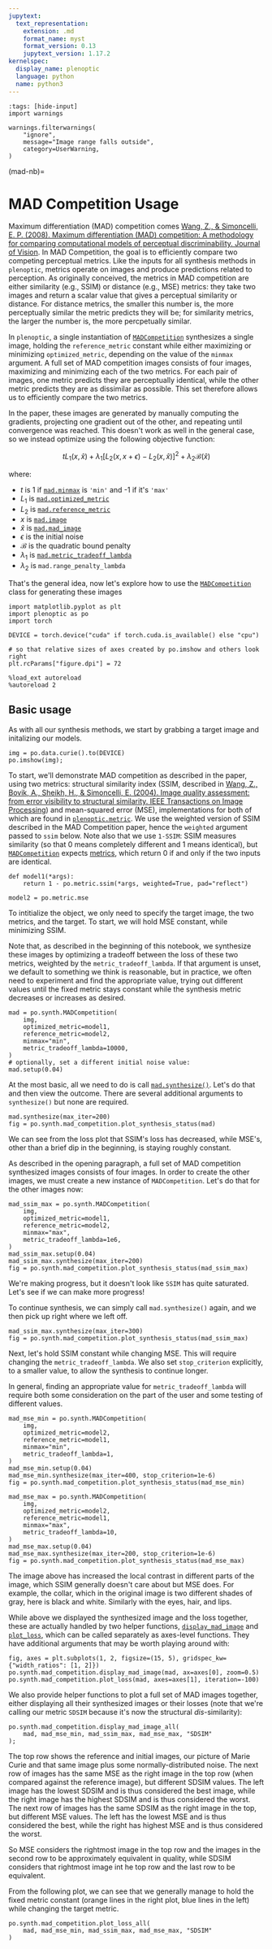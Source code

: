 ```yaml
---
jupytext:
  text_representation:
    extension: .md
    format_name: myst
    format_version: 0.13
    jupytext_version: 1.17.2
kernelspec:
  display_name: plenoptic
  language: python
  name: python3
---
```

```{code-cell} ipython3
:tags: [hide-input]
import warnings

warnings.filterwarnings(
    "ignore",
    message="Image range falls outside",
    category=UserWarning,
)
```

(mad-nb)=
# MAD Competition Usage

Maximum differentiation (MAD) competition comes [Wang, Z., & Simoncelli, E. P. (2008). Maximum differentiation (MAD) competition: A methodology for comparing computational models of perceptual discriminability. Journal of Vision](https://www.cns.nyu.edu/pub/lcv/wang08-preprint.pdf). In MAD Competition, the goal is to efficiently compare two competing perceptual metrics. Like the inputs for all synthesis methods in `plenoptic`, metrics operate on images and produce predictions related to perception. As originally conceived, the metrics in MAD competition are either similarity (e.g., SSIM) or distance (e.g., MSE) metrics: they take two images and return a scalar value that gives a perceptual similarity or distance. For distance metrics, the smaller this number is, the more perceptually similar the metric predicts they will be; for similarity metrics, the larger the number is, the more percpetually similar.

In `plenoptic`, a single instantiation of [`MADCompetition`](plenoptic.synthesize.mad_competition.MADCompetition) synthesizes a single image, holding the `reference_metric` constant while either maximizing or minimizing `optimized_metric`, depending on the value of the `minmax` argument. A full set of MAD competition images consists of four images, maximizing and minimizing each of the two metrics. For each pair of images, one metric predicts they are perceptually identical, while the other metric predicts they are as dissimilar as possible. This set therefore allows us to efficiently compare the two metrics.

In the paper, these images are generated by manually computing the gradients, projecting one gradient out of the other, and repeating until convergence was reached. This doesn't work as well in the general case, so we instead optimize using the following objective function:

$$t L_1(x, \hat{x}) + \lambda_1 [L_2(x, x+\epsilon) - L_2(x, \hat{x})]^2 + \lambda_2 \mathcal{B}(\hat{x})$$

where:

- $t$ is 1 if [`mad.minmax`](plenoptic.synthesize.mad_competition.MADCompetition.minmax) is `'min'` and -1 if it's `'max'`
- $L_1$ is [`mad.optimized_metric`](plenoptic.synthesize.mad_competition.MADCompetition.optimized_metric)
- $L_2$ is [`mad.reference_metric`](plenoptic.synthesize.mad_competition.MADCompetition.reference_metric)
- $x$ is [`mad.image`](plenoptic.synthesize.mad_competition.MADCompetition.image)
- $\hat{x}$ is [`mad.mad_image`](plenoptic.synthesize.mad_competition.MADCompetition.mad_image)
- $\epsilon$ is the initial noise
- $\mathcal{B}$ is the quadratic bound penalty
- $\lambda_1$ is [`mad.metric_tradeoff_lambda`](plenoptic.synthesize.mad_competition.MADCompetition.metric_tradeoff_lambda)
- $\lambda_2$ is `mad.range_penalty_lambda`

That's the general idea, now let's explore how to use the [`MADCompetition`](plenoptic.synthesize.mad_competition.MADCompetition) class for generating these images

```{code-cell} ipython3
import matplotlib.pyplot as plt
import plenoptic as po
import torch

DEVICE = torch.device("cuda" if torch.cuda.is_available() else "cpu")

# so that relative sizes of axes created by po.imshow and others look right
plt.rcParams["figure.dpi"] = 72

%load_ext autoreload
%autoreload 2
```

## Basic usage

As with all our synthesis methods, we start by grabbing a target image and initalizing our models.

```{code-cell} ipython3
img = po.data.curie().to(DEVICE)
po.imshow(img);
```

To start, we'll demonstrate MAD competition as described in the paper, using two metrics: structural similarity index (SSIM, described in [Wang, Z., Bovik, A., Sheikh, H., & Simoncelli, E. (2004). Image quality assessment: from error visibility to structural similarity. IEEE Transactions
on Image Processing](https://www.cns.nyu.edu/pub/lcv/wang03-preprint.pdf)) and mean-squared error (MSE), implementations for both of which are found in [`plenoptic.metric`](plenoptic.metric). We use the weighted version of SSIM described in the MAD Competition paper, hence the `weighted` argument passed to `ssim` below. Note also that we use `1-SSIM`: SSIM measures similarity (so that 0 means completely different and 1 means identical), but [`MADCompetition`](plenoptic.synthesize.mad_competition.MADCompetition) expects [metrics](https://en.wikipedia.org/wiki/Metric_(mathematics)), which return 0 if and only if the two inputs are identical.

```{code-cell} ipython3
def model1(*args):
    return 1 - po.metric.ssim(*args, weighted=True, pad="reflect")

model2 = po.metric.mse
```

To intitialize the object, we only need to specify the target image, the two metrics, and the target. To start, we will hold MSE constant, while minimizing SSIM.

Note that, as described in the beginning of this notebook, we synthesize these images by optimizing a tradeoff between the loss of these two metrics, weighted by the `metric_tradeoff_lambda`. If that argument is unset, we default to something we think is reasonable, but in practice, we often need to experiment and find the appropriate value, trying out different values until the fixed metric stays constant while the synthesis metric decreases or increases as desired.

```{code-cell} ipython3
mad = po.synth.MADCompetition(
    img,
    optimized_metric=model1,
    reference_metric=model2,
    minmax="min",
    metric_tradeoff_lambda=10000,
)
# optionally, set a different initial noise value:
mad.setup(0.04)
```

At the most basic, all we need to do is call [`mad.synthesize()`](plenoptic.synthesize.mad_competition.MADCompetition.synthesize). Let's do that and then view the outcome. There are several additional arguments to `synthesize()` but none are required.

```{code-cell} ipython3
mad.synthesize(max_iter=200)
fig = po.synth.mad_competition.plot_synthesis_status(mad)
```

We can see from the loss plot that SSIM's loss has decreased, while MSE's, other than a brief dip in the beginning, is staying roughly constant.

As described in the opening paragraph, a full set of MAD competition synthesized images consists of four images. In order to create the other images, we must create a new instance of `MADCompetition`. Let's do that for the other images now:

```{code-cell} ipython3
mad_ssim_max = po.synth.MADCompetition(
    img,
    optimized_metric=model1,
    reference_metric=model2,
    minmax="max",
    metric_tradeoff_lambda=1e6,
)
mad_ssim_max.setup(0.04)
mad_ssim_max.synthesize(max_iter=200)
fig = po.synth.mad_competition.plot_synthesis_status(mad_ssim_max)
```

We're making progress, but it doesn't look like `SSIM` has quite saturated. Let's see if we can make more progress!

To continue synthesis, we can simply call `mad.synthesize()` again, and we then pick up right where we left off.

```{code-cell} ipython3
mad_ssim_max.synthesize(max_iter=300)
fig = po.synth.mad_competition.plot_synthesis_status(mad_ssim_max)
```

Next, let's hold SSIM constant while changing MSE. This will require changing the `metric_tradeoff_lambda`. We also set `stop_criterion` explicitly, to a smaller value, to allow the synthesis to continue longer.

In general, finding an appropriate value for `metric_tradeoff_lambda` will require both some consideration on the part of the user and some testing of different values.

```{code-cell} ipython3
mad_mse_min = po.synth.MADCompetition(
    img,
    optimized_metric=model2,
    reference_metric=model1,
    minmax="min",
    metric_tradeoff_lambda=1,
)
mad_mse_min.setup(0.04)
mad_mse_min.synthesize(max_iter=400, stop_criterion=1e-6)
fig = po.synth.mad_competition.plot_synthesis_status(mad_mse_min)
```


```{code-cell} ipython3
mad_mse_max = po.synth.MADCompetition(
    img,
    optimized_metric=model2,
    reference_metric=model1,
    minmax="max",
    metric_tradeoff_lambda=10,
)
mad_mse_max.setup(0.04)
mad_mse_max.synthesize(max_iter=200, stop_criterion=1e-6)
fig = po.synth.mad_competition.plot_synthesis_status(mad_mse_max)
```

The image above has increased the local contrast in different parts of the image, which SSIM generally doesn't care about but MSE does. For example, the collar, which in the original image is two different shades of gray, here is black and white. Similarly with the eyes, hair, and lips.

While above we displayed the synthesized image and the loss together, these are actually handled by two helper functions, [`display_mad_image`](plenoptic.synthesize.mad_competition.display_mad_image) and [`plot_loss`](plenoptic.synthesize.mad_competition.plot_loss), which can be called separately as axes-level functions. They have additional arguments that may be worth playing around with:

```{code-cell} ipython3
fig, axes = plt.subplots(1, 2, figsize=(15, 5), gridspec_kw={"width_ratios": [1, 2]})
po.synth.mad_competition.display_mad_image(mad, ax=axes[0], zoom=0.5)
po.synth.mad_competition.plot_loss(mad, axes=axes[1], iteration=-100)
```

We also provide helper functions to plot a full set of MAD images together, either displaying all their synthesized images or their losses (note that we're calling our metric `SDSIM` because it's now the structural *dis*-similarity):

```{code-cell} ipython3
po.synth.mad_competition.display_mad_image_all(
    mad, mad_mse_min, mad_ssim_max, mad_mse_max, "SDSIM"
);
```

The top row shows the reference and initial images, our picture of Marie Curie and that same image plus some normally-distributed noise. The next row of images has the same MSE as the right image in the top row (when compared against the reference image), but different SDSIM values. The left image has the lowest SDSIM and is thus considered the best image, while the right image has the highest SDSIM and is thus considered the worst. The next row of images has the same SDSIM as the right image in the top, but different MSE values. The left has the lowest MSE and is thus considered the best, while the right has highest MSE and is thus considered the worst.

So MSE considers the rightmost image in the top row and the images in the second row to be approximately equivalent in quality, while SDSIM considers that rightmost image int he top row and the last row to be equivalent.

From the following plot, we can see that we generally manage to hold the fixed metric constant (orange lines in the right plot, blue lines in the left) while changing the target metric.

```{code-cell} ipython3
po.synth.mad_competition.plot_loss_all(
    mad, mad_mse_min, mad_ssim_max, mad_mse_max, "SDSIM"
)
```
